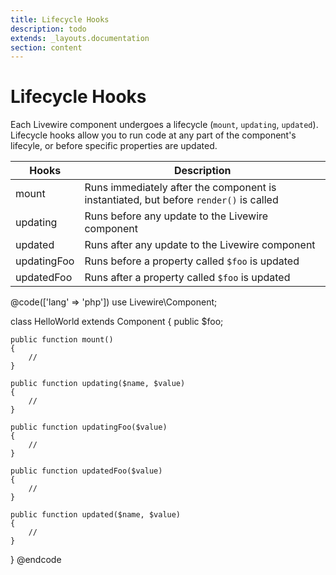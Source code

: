 ```yaml
---
title: Lifecycle Hooks
description: todo
extends: _layouts.documentation
section: content
---
```


# Lifecycle Hooks

Each Livewire component undergoes a lifecycle (`mount`, `updating`, `updated`). Lifecycle hooks allow you to run code at any part of the component's lifecyle, or before specific properties are updated.

Hooks | Description
--- | ---
mount | Runs immediately after the component is instantiated, but before `render()` is called
updating | Runs before any update to the Livewire component
updated | Runs after any update to the Livewire component
updatingFoo | Runs before a property called `$foo` is updated
updatedFoo | Runs after a property called `$foo` is updated

@code(['lang' => 'php'])
use Livewire\Component;

class HelloWorld extends Component
{
    public $foo;

    public function mount()
    {
        //
    }

    public function updating($name, $value)
    {
        //
    }

    public function updatingFoo($value)
    {
        //
    }

    public function updatedFoo($value)
    {
        //
    }

    public function updated($name, $value)
    {
        //
    }
}
@endcode
